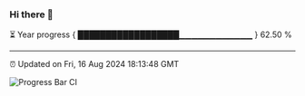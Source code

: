 ### Hi there 👋

⏳ Year progress { ██████████████████▁▁▁▁▁▁▁▁▁▁▁▁ } 62.50 %

---

⏰ Updated on Fri, 16 Aug 2024 18:13:48 GMT

![Progress Bar CI](https://github.com/code-lakshay/GitHub-Actions-Demo/workflows/Progress%20Bar%20CI/badge.svg)
